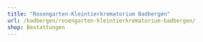 ```yaml
---
title: "Rosengarten-Kleintierkrematorium Badbergen"
url: /badbergen/rosengarten-kleintierkrematorium-badbergen/
shop: Bestattungen
---
```

